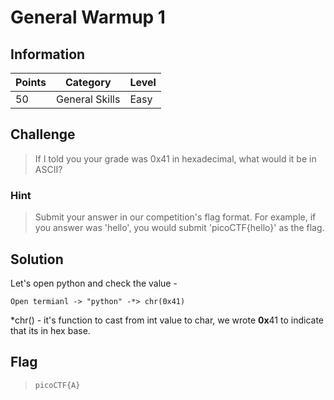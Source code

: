 # General Warmup 1

## Information
| Points |Category  | Level|
|--|--|--|
| 50 | General Skills |Easy |

## Challenge

> If I told you your grade was 0x41 in hexadecimal, what would it be in ASCII?

### Hint

> Submit your answer in our competition's flag format. For example, if you answer was 'hello', you would submit 'picoCTF{hello}' as the flag.

## Solution
Let's open python and check the value - 

    Open termianl -> "python" -*> chr(0x41)

*chr() - it's function to cast from int value to char,
we wrote **0x**41 to indicate that its in hex base.

## Flag
> `picoCTF{A}`


